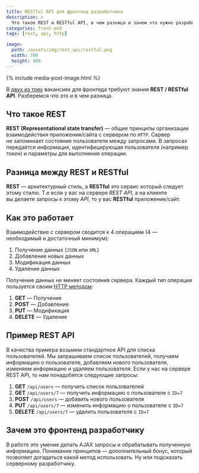 ```yaml
---
title: RESTful API для фронтенд разработчика
description: >
  Что такое REST и RESTful API, в чем разница и зачем это нужно разработчику интерфейсов.
categories: front-end
tags: [rest, api, http]

image:
  path: /assets/img/rest_api/restful.png
  width: 700
  height: 400
---
```


{% include media-post-image.html %}

В <a href="/front-end/plan_for_frontend_developer/">двух из трех</a> вакансиях для фронтеда требуют знания **REST / RESTful API**. Разберемся что это и в чем разница.

## Что такое REST

**REST (Representational state transfer)** — общие принципы организации взаимодействия приложения/сайта с сервером по `HTTP`. Сервер не запоминает состояние пользователя между запросами. В запросах передаётся информация, идентифицирующая пользователя (например <i>токен</i>) и параметры для выполнения операции.

## Разница между REST и RESTful

**REST** — архитектурный стиль, а **RESTful** это сервис который следует этому стилю. Т.е если у вас на сервере _REST API_, а на клиенте вы делаете запросы к этому <i>API</i>, то у вас **RESTful** приложение/сайт.

## Как это работает

Взаимодействие с сервером сводится к 4 операциям (4 — необходимый и достаточный минимум):

1. Получение данных (`JSON` или `XML`)
1. Добавление новых данных
1. Модификация данных
1. Удаление данных

Получение данных не меняет состояния сервера. Каждый тип операции пользуется своим <a rel="nofollow" href="https://ru.wikipedia.org/wiki/HTTP#.D0.9C.D0.B5.D1.82.D0.BE.D0.B4.D1.8B">HTTP методом</a>:

1. **GET** — Получение
1. **POST** — Добавление
1. **PUT** — Модификация
1. **DELETE** — Удаление

## Пример REST API

В качества примера возьмем стандартное API для списка пользователей. Мы запрашиваем список пользователей, получаем информацию о пользователе, добавляем нового пользователя, изменяем информацию и удаляем пользователя. Если у нас на сервере REST API, то нам понадобятся следующие запросы:

1. **GET** `/api/users` — получить список пользователей
1. **GET** `/api/users/7` — получить информацию о пользователе с `ID=7`
1. **POST** `/api/users` — добавить нового пользователя
1. **PUT** `/api/users/7` — изменить информацию о пользователе с `ID=7`
1. **DELETE** `/api/users/7` — удалить пользователя с `ID=7`

## Зачем это фронтенд разработчику

В работе это умение делать AJAX запросы и обрабатывать полученную информацию. Понимание принципов — дополнительный бонус, который позволяет догадаться какой метод использовать. Ну или подсказать серверному разработчику.
